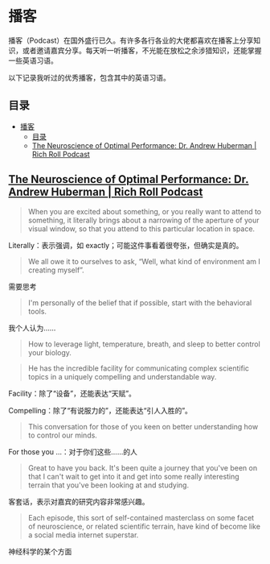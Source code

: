 # 播客

播客（Podcast）在国外盛行已久。有许多各行各业的大佬都喜欢在播客上分享知识，或者邀请嘉宾分享。每天听一听播客，不光能在放松之余涉猎知识，还能掌握一些英语习语。

以下记录我听过的优秀播客，包含其中的英语习语。

## 目录

- [播客](#播客)
  - [目录](#目录)
  - [The Neuroscience of Optimal Performance: Dr. Andrew Huberman | Rich Roll Podcast](#the-neuroscience-of-optimal-performance-dr-andrew-huberman--rich-roll-podcast)

## [The Neuroscience of Optimal Performance: Dr. Andrew Huberman | Rich Roll Podcast](https://www.youtube.com/watch?v=2ekdc6jCu2E)

> When you are excited about something, or you really want to attend to something, it literally brings about a narrowing of the aperture of your visual window, so that you attend to this particular location in space.

Literally：表示强调，如 exactly；可能这件事看着很夸张，但确实是真的。

> We all owe it to ourselves to ask, “Well, what kind of environment am I creating myself”.

需要思考

> I'm personally of the belief that if possible, start with the behavioral tools.

我个人认为……

> How to leverage light, temperature, breath, and sleep to better control your biology.

> He has the incredible facility for communicating complex scientific topics in a uniquely compelling and understandable way.

Facility：除了“设备”，还能表达“天赋”。

Compelling：除了“有说服力的”，还能表达“引人入胜的”。

> This conversation for those of you keen on better understanding how to control our minds.

For those you ...：对于你们这些……的人

> Great to have you back. It's been quite a journey that you've been on that I can't wait to get into it and get into some really interesting terrain that you've been looking at and studying.

客套话，表示对嘉宾的研究内容非常感兴趣。

> Each episode, this sort of self-contained masterclass on some facet of neuroscience, or related scientific terrain, have kind of become like a social media internet superstar.

神经科学的某个方面
